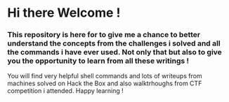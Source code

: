 # Hi there Welcome ! 
### This repository is here for to give me a chance to better understand the concepts from the challenges i solved and all the commands i have ever used. Not only that but also to give you the opportunity to learn from all these writings ! 
You will find very helpful shell commands and lots of writeups from machines solved on Hack the Box and also walktrhoughs from CTF competition i attended.
Happy learning !

